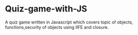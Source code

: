 # Quiz-game-with-JS
A quiz game written in Javascript which covers topic of objects, functions,security of objects using IIFE and closure.
